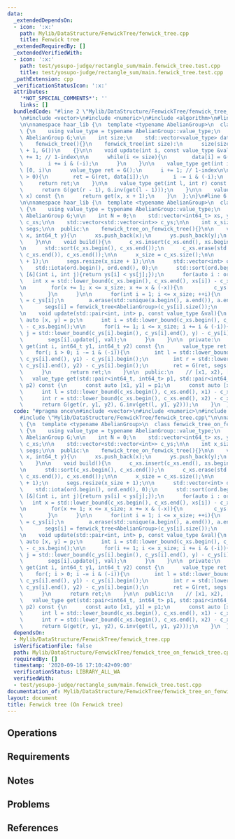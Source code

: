 ```yaml
---
data:
  _extendedDependsOn:
  - icon: ':x:'
    path: Mylib/DataStructure/FenwickTree/fenwick_tree.cpp
    title: Fenwick tree
  _extendedRequiredBy: []
  _extendedVerifiedWith:
  - icon: ':x:'
    path: test/yosupo-judge/rectangle_sum/main.fenwick_tree.test.cpp
    title: test/yosupo-judge/rectangle_sum/main.fenwick_tree.test.cpp
  _pathExtension: cpp
  _verificationStatusIcon: ':x:'
  attributes:
    '*NOT_SPECIAL_COMMENTS*': ''
    links: []
  bundledCode: "#line 2 \"Mylib/DataStructure/FenwickTree/fenwick_tree_on_fenwick_tree.cpp\"\
    \n#include <vector>\n#include <numeric>\n#include <algorithm>\n#line 3 \"Mylib/DataStructure/FenwickTree/fenwick_tree.cpp\"\
    \n\nnamespace haar_lib {\n  template <typename AbelianGroup>\n  class fenwick_tree\
    \ {\n    using value_type = typename AbelianGroup::value_type;\n    const static\
    \ AbelianGroup G;\n\n    int size;\n    std::vector<value_type> data;\n\n  public:\n\
    \    fenwick_tree(){}\n    fenwick_tree(int size):\n      size(size), data(size\
    \ + 1, G())\n    {}\n\n    void update(int i, const value_type &val){\n      i\
    \ += 1; // 1-index\n\n      while(i <= size){\n        data[i] = G(data[i], val);\n\
    \        i += i & (-i);\n      }\n    }\n\n    value_type get(int i) const { //\
    \ [0, i)\n      value_type ret = G();\n      i += 1; // 1-index\n\n      while(i\
    \ > 0){\n        ret = G(ret, data[i]);\n        i -= i & (-i);\n      }\n\n \
    \     return ret;\n    }\n\n    value_type get(int l, int r) const { // [l, r)\n\
    \      return G(get(r - 1), G.inv(get(l - 1)));\n    }\n\n    value_type operator[](int\
    \ x) const {\n      return get(x, x + 1);\n    }\n  };\n}\n#line 6 \"Mylib/DataStructure/FenwickTree/fenwick_tree_on_fenwick_tree.cpp\"\
    \n\nnamespace haar_lib {\n  template <typename AbelianGroup>\n  class fenwick_tree_on_fenwick_tree\
    \ {\n    using value_type = typename AbelianGroup::value_type;\n    const static\
    \ AbelianGroup G;\n\n    int N = 0;\n    std::vector<int64_t> xs, ys;\n    std::vector<int>\
    \ c_xs;\n\n    std::vector<std::vector<int>> c_ys;\n\n    int x_size;\n\n    std::vector<fenwick_tree<AbelianGroup>>\
    \ segs;\n\n  public:\n    fenwick_tree_on_fenwick_tree(){}\n\n    void add(int64_t\
    \ x, int64_t y){\n      xs.push_back(x);\n      ys.push_back(y);\n      ++N;\n\
    \    }\n\n    void build(){\n      c_xs.insert(c_xs.end(), xs.begin(), xs.end());\n\
    \n      std::sort(c_xs.begin(), c_xs.end());\n      c_xs.erase(std::unique(c_xs.begin(),\
    \ c_xs.end()), c_xs.end());\n\n      x_size = c_xs.size();\n\n      c_ys.resize(x_size\
    \ + 1);\n      segs.resize(x_size + 1);\n\n      std::vector<int> ord(N);\n  \
    \    std::iota(ord.begin(), ord.end(), 0);\n      std::sort(ord.begin(), ord.end(),\
    \ [&](int i, int j){return ys[i] < ys[j];});\n      for(auto i : ord){\n     \
    \   int x = std::lower_bound(c_xs.begin(), c_xs.end(), xs[i]) - c_xs.begin();\n\
    \n        for(x += 1; x <= x_size; x += x & (-x)){\n          c_ys[x].emplace_back(ys[i]);\n\
    \        }\n      }\n\n      for(int i = 1; i <= x_size; ++i){\n        auto &a\
    \ = c_ys[i];\n        a.erase(std::unique(a.begin(), a.end()), a.end());\n\n \
    \       segs[i] = fenwick_tree<AbelianGroup>(c_ys[i].size());\n      }\n    }\n\
    \n    void update(std::pair<int, int> p, const value_type &val){\n      const\
    \ auto [x, y] = p;\n      int i = std::lower_bound(c_xs.begin(), c_xs.end(), x)\
    \ - c_xs.begin();\n\n      for(i += 1; i <= x_size; i += i & (-i)){\n        int\
    \ j = std::lower_bound(c_ys[i].begin(), c_ys[i].end(), y) - c_ys[i].begin();\n\
    \        segs[i].update(j, val);\n      }\n    }\n\n  private:\n    value_type\
    \ get(int i, int64_t y1, int64_t y2) const {\n      value_type ret = G();\n  \
    \    for(; i > 0; i -= i & (-i)){\n        int l = std::lower_bound(c_ys[i].begin(),\
    \ c_ys[i].end(), y1) - c_ys[i].begin();\n        int r = std::lower_bound(c_ys[i].begin(),\
    \ c_ys[i].end(), y2) - c_ys[i].begin();\n        ret = G(ret, segs[i].get(l, r));\n\
    \      }\n      return ret;\n    }\n\n  public:\n    // [x1, x2), [y1, y2)\n \
    \   value_type get(std::pair<int64_t, int64_t> p1, std::pair<int64_t, int64_t>\
    \ p2) const {\n      const auto [x1, y1] = p1;\n      const auto [x2, y2] = p2;\n\
    \      int l = std::lower_bound(c_xs.begin(), c_xs.end(), x1) - c_xs.begin();\n\
    \      int r = std::lower_bound(c_xs.begin(), c_xs.end(), x2) - c_xs.begin();\n\
    \      return G(get(r, y1, y2), G.inv(get(l, y1, y2)));\n    }\n  };\n}\n"
  code: "#pragma once\n#include <vector>\n#include <numeric>\n#include <algorithm>\n\
    #include \"Mylib/DataStructure/FenwickTree/fenwick_tree.cpp\"\n\nnamespace haar_lib\
    \ {\n  template <typename AbelianGroup>\n  class fenwick_tree_on_fenwick_tree\
    \ {\n    using value_type = typename AbelianGroup::value_type;\n    const static\
    \ AbelianGroup G;\n\n    int N = 0;\n    std::vector<int64_t> xs, ys;\n    std::vector<int>\
    \ c_xs;\n\n    std::vector<std::vector<int>> c_ys;\n\n    int x_size;\n\n    std::vector<fenwick_tree<AbelianGroup>>\
    \ segs;\n\n  public:\n    fenwick_tree_on_fenwick_tree(){}\n\n    void add(int64_t\
    \ x, int64_t y){\n      xs.push_back(x);\n      ys.push_back(y);\n      ++N;\n\
    \    }\n\n    void build(){\n      c_xs.insert(c_xs.end(), xs.begin(), xs.end());\n\
    \n      std::sort(c_xs.begin(), c_xs.end());\n      c_xs.erase(std::unique(c_xs.begin(),\
    \ c_xs.end()), c_xs.end());\n\n      x_size = c_xs.size();\n\n      c_ys.resize(x_size\
    \ + 1);\n      segs.resize(x_size + 1);\n\n      std::vector<int> ord(N);\n  \
    \    std::iota(ord.begin(), ord.end(), 0);\n      std::sort(ord.begin(), ord.end(),\
    \ [&](int i, int j){return ys[i] < ys[j];});\n      for(auto i : ord){\n     \
    \   int x = std::lower_bound(c_xs.begin(), c_xs.end(), xs[i]) - c_xs.begin();\n\
    \n        for(x += 1; x <= x_size; x += x & (-x)){\n          c_ys[x].emplace_back(ys[i]);\n\
    \        }\n      }\n\n      for(int i = 1; i <= x_size; ++i){\n        auto &a\
    \ = c_ys[i];\n        a.erase(std::unique(a.begin(), a.end()), a.end());\n\n \
    \       segs[i] = fenwick_tree<AbelianGroup>(c_ys[i].size());\n      }\n    }\n\
    \n    void update(std::pair<int, int> p, const value_type &val){\n      const\
    \ auto [x, y] = p;\n      int i = std::lower_bound(c_xs.begin(), c_xs.end(), x)\
    \ - c_xs.begin();\n\n      for(i += 1; i <= x_size; i += i & (-i)){\n        int\
    \ j = std::lower_bound(c_ys[i].begin(), c_ys[i].end(), y) - c_ys[i].begin();\n\
    \        segs[i].update(j, val);\n      }\n    }\n\n  private:\n    value_type\
    \ get(int i, int64_t y1, int64_t y2) const {\n      value_type ret = G();\n  \
    \    for(; i > 0; i -= i & (-i)){\n        int l = std::lower_bound(c_ys[i].begin(),\
    \ c_ys[i].end(), y1) - c_ys[i].begin();\n        int r = std::lower_bound(c_ys[i].begin(),\
    \ c_ys[i].end(), y2) - c_ys[i].begin();\n        ret = G(ret, segs[i].get(l, r));\n\
    \      }\n      return ret;\n    }\n\n  public:\n    // [x1, x2), [y1, y2)\n \
    \   value_type get(std::pair<int64_t, int64_t> p1, std::pair<int64_t, int64_t>\
    \ p2) const {\n      const auto [x1, y1] = p1;\n      const auto [x2, y2] = p2;\n\
    \      int l = std::lower_bound(c_xs.begin(), c_xs.end(), x1) - c_xs.begin();\n\
    \      int r = std::lower_bound(c_xs.begin(), c_xs.end(), x2) - c_xs.begin();\n\
    \      return G(get(r, y1, y2), G.inv(get(l, y1, y2)));\n    }\n  };\n}\n"
  dependsOn:
  - Mylib/DataStructure/FenwickTree/fenwick_tree.cpp
  isVerificationFile: false
  path: Mylib/DataStructure/FenwickTree/fenwick_tree_on_fenwick_tree.cpp
  requiredBy: []
  timestamp: '2020-09-16 17:10:42+09:00'
  verificationStatus: LIBRARY_ALL_WA
  verifiedWith:
  - test/yosupo-judge/rectangle_sum/main.fenwick_tree.test.cpp
documentation_of: Mylib/DataStructure/FenwickTree/fenwick_tree_on_fenwick_tree.cpp
layout: document
title: Fenwick tree (On Fenwick tree)
---
```


## Operations

## Requirements

## Notes

## Problems

## References
